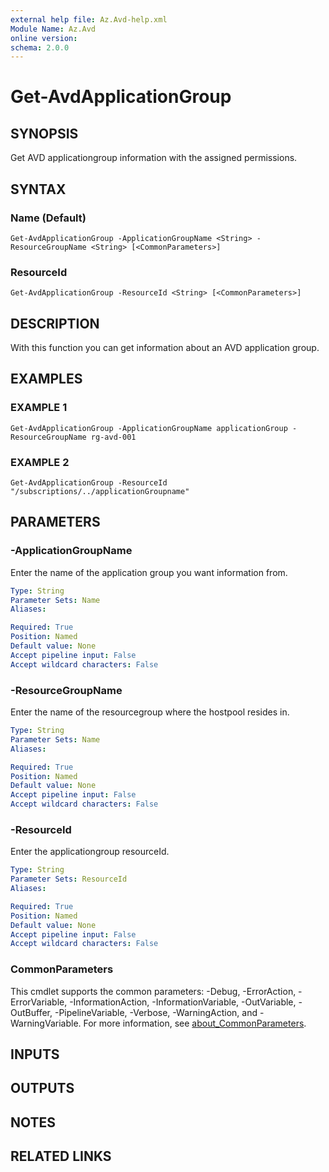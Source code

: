 ```yaml
---
external help file: Az.Avd-help.xml
Module Name: Az.Avd
online version:
schema: 2.0.0
---
```


# Get-AvdApplicationGroup

## SYNOPSIS
Get AVD applicationgroup information with the assigned permissions.

## SYNTAX

### Name (Default)
```
Get-AvdApplicationGroup -ApplicationGroupName <String> -ResourceGroupName <String> [<CommonParameters>]
```

### ResourceId
```
Get-AvdApplicationGroup -ResourceId <String> [<CommonParameters>]
```

## DESCRIPTION
With this function you can get information about an AVD application group.

## EXAMPLES

### EXAMPLE 1
```
Get-AvdApplicationGroup -ApplicationGroupName applicationGroup -ResourceGroupName rg-avd-001
```

### EXAMPLE 2
```
Get-AvdApplicationGroup -ResourceId "/subscriptions/../applicationGroupname"
```

## PARAMETERS

### -ApplicationGroupName
Enter the name of the application group you want information from.

```yaml
Type: String
Parameter Sets: Name
Aliases:

Required: True
Position: Named
Default value: None
Accept pipeline input: False
Accept wildcard characters: False
```

### -ResourceGroupName
Enter the name of the resourcegroup where the hostpool resides in.

```yaml
Type: String
Parameter Sets: Name
Aliases:

Required: True
Position: Named
Default value: None
Accept pipeline input: False
Accept wildcard characters: False
```

### -ResourceId
Enter the applicationgroup resourceId.

```yaml
Type: String
Parameter Sets: ResourceId
Aliases:

Required: True
Position: Named
Default value: None
Accept pipeline input: False
Accept wildcard characters: False
```

### CommonParameters
This cmdlet supports the common parameters: -Debug, -ErrorAction, -ErrorVariable, -InformationAction, -InformationVariable, -OutVariable, -OutBuffer, -PipelineVariable, -Verbose, -WarningAction, and -WarningVariable. For more information, see [about_CommonParameters](http://go.microsoft.com/fwlink/?LinkID=113216).

## INPUTS

## OUTPUTS

## NOTES

## RELATED LINKS
